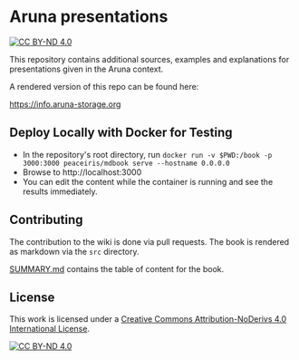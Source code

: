 # Aruna presentations

[![CC BY-ND 4.0][cc-by-nd-shield]][cc-by-nd]

This repository contains additional sources, examples and explanations for presentations given in the Aruna context.

A rendered version of this repo can be found here: 

https://info.aruna-storage.org

## Deploy Locally with Docker for Testing

* In the repository's root directory, run `docker run -v $PWD:/book -p 3000:3000 peaceiris/mdbook serve --hostname 0.0.0.0`
* Browse to http://localhost:3000
* You can edit the content while the container is running and see the results immediately.


## Contributing

The contribution to the wiki is done via pull requests. The book is rendered as markdown via the `src` directory.

[SUMMARY.md](./src/SUMMARY.md) contains the table of content for the book.

## License

This work is licensed under a
[Creative Commons Attribution-NoDerivs 4.0 International License][cc-by-nd].

[![CC BY-ND 4.0][cc-by-nd-image]][cc-by-nd]

[cc-by-nd]: https://creativecommons.org/licenses/by-nd/4.0/
[cc-by-nd-image]: https://licensebuttons.net/l/by-nd/4.0/88x31.png
[cc-by-nd-shield]: https://img.shields.io/badge/License-CC%20BY--ND%204.0-lightgrey.svg
